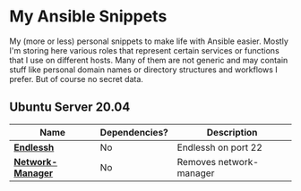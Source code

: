 # My Ansible Snippets

My (more or less) personal snippets to make life with Ansible easier. Mostly
I'm storing here various roles that represent certain services or functions that
I use on different hosts. Many of them are not generic and may contain stuff
like personal domain names or directory structures and workflows I prefer. But
of course no secret data.

## Ubuntu Server 20.04

| Name | Dependencies? | Description |
|------|---------------|-------------|
| [**Endlessh**](ubuntu-server-20.04/roles/endlessh) | No | Endlessh on port 22 |
| [**Network-Manager**](ubuntu-server-20.04/roles/networkmanager) | No | Removes network-manager |
